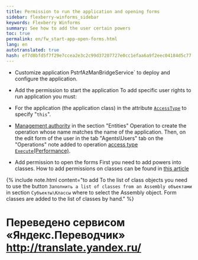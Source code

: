 ```yaml
--- 
title: Permission to run the application and opening forms 
sidebar: flexberry-winforms_sidebar 
keywords: Flexberry Winforms 
summary: See how to add the user certain powers 
toc: true 
permalink: en/fw_start-app-open-forms.html 
lang: en 
autotranslated: true 
hash: ef7d8bfd5f7f29e7ccea2e3c2c99d37207727e0cc1efaa6a9f2eec04184d5c77 
--- 
```


* Customize application 
PstrfAzManBridgeService` to deploy and configure the application. 

* Add the permission to start the application 
To add specific user rights to run application you must: 

* For the application (the application class) in the attribute [`AccessType`](fo_access-type.html) to specify "`this`". 

* [Management authority](efs_security-console.html) in the section "Entities\" Operation to create the operation whose name matches the name of the application. 
Then, on the edit form of the user in the tab "Agents\Users" tab on the "Operations" note added to operation [access type `Execute`(Performance)](efs_right-manager.html). 

* Add permission to open the forms 
First you need to add powers into classes. 
How to add permissions on classes can be found in [this article](fa_authority-classes.html) 

{% include note.html content="to add To the list of class objects you need to use the button `Заполнить a list of classes from an Assembly объектами` in section `Субъекты\Классы` where to select the Assembly object. Form classes are added to the list of classes by hand." %} 



 # Переведено сервисом «Яндекс.Переводчик» http://translate.yandex.ru/